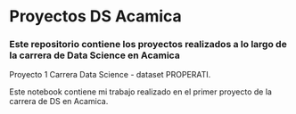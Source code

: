 # Proyectos DS Acamica
### Este repositorio contiene los proyectos realizados a lo largo de la carrera de Data Science en Acamica

Proyecto 1 Carrera Data Science - dataset PROPERATI.

Este notebook contiene mi trabajo realizado en el primer proyecto de la carrera de DS en Acamica.
